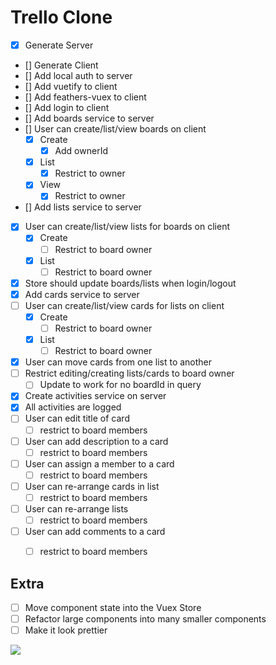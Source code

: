 # Trello Clone

* [x] Generate Server
* [] Generate Client
* [] Add local auth to server
* [] Add vuetify to client
* [] Add feathers-vuex to client
* [] Add login to client
* [] Add boards service to server
* [] User can create/list/view boards on client
  * [x] Create
    * [x] Add ownerId
  * [x] List
    * [x] Restrict to owner
  * [x] View
    * [x] Restrict to owner
* [] Add lists service to server
* [x] User can create/list/view lists for boards on client
  * [x] Create
    * [ ] Restrict to board owner
  * [x] List
    * [ ] Restrict to board owner
* [x] Store should update boards/lists when login/logout
* [x] Add cards service to server
* [ ] User can create/list/view cards for lists on client
  * [x] Create
    * [ ] Restrict to board owner
  * [x] List
    * [ ] Restrict to board owner
* [x] User can move cards from one list to another
* [ ] Restrict editing/creating lists/cards to board owner
  * [ ] Update to work for no boardId in query
* [x] Create activities service on server
* [x] All activities are logged
* [ ] User can edit title of card
  * [ ] restrict to board members
* [ ] User can add description to a card
  * [ ] restrict to board members
* [ ] User can assign a member to a card
  * [ ] restrict to board members
* [ ] User can re-arrange cards in list
  * [ ] restrict to board members
* [ ] User can re-arrange lists
  * [ ] restrict to board members
* [ ] User can add comments to a card
  * [ ] restrict to board members


## Extra

* [ ] Move component state into the Vuex Store
* [ ] Refactor large components into many smaller components
* [ ] Make it look prettier

![](./trello-clone-erd.png)
